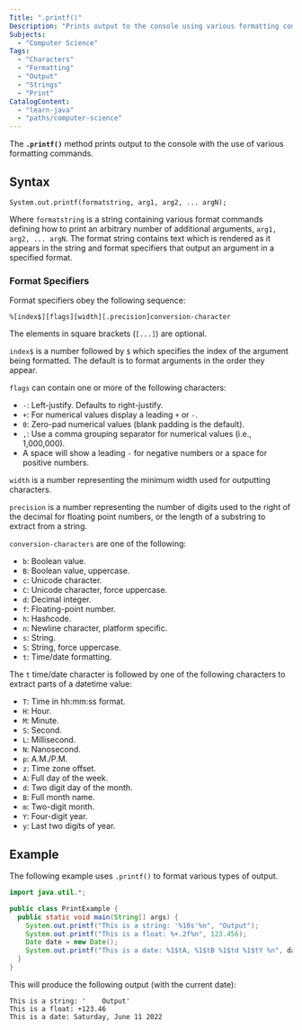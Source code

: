 ```yaml
---
Title: ".printf()"
Description: "Prints output to the console using various formatting commands."
Subjects:
  - "Computer Science"
Tags:
  - "Characters"
  - "Formatting"
  - "Output"
  - "Strings"
  - "Print"
CatalogContent:
  - "learn-java"
  - "paths/computer-science"
---
```


The **`.printf()`** method prints output to the console with the use of various formatting commands.

## Syntax

```pseudo
System.out.printf(formatstring, arg1, arg2, ... argN);
```

Where `formatstring` is a string containing various format commands defining how to print an arbitrary number of additional arguments, `arg1, arg2, ... argN`. The format string contains text which is rendered as it appears in the string and format specifiers that output an argument in a specified format.

### Format Specifiers

Format specifiers obey the following sequence:

```pseudo
%[index$][flags][width][.precision]conversion-character
```

The elements in square brackets (`[...]`) are optional.

`index$` is a number followed by `$` which specifies the index of the argument being formatted. The default is to format arguments in the order they appear.

`flags` can contain one or more of the following characters:

- `-`: Left-justify. Defaults to right-justify.
- `+`: For numerical values display a leading `+` or `-`.
- `0`: Zero-pad numerical values (blank padding is the default).
- `,`: Use a comma grouping separator for numerical values (i.e., 1,000,000).
- A space will show a leading `-` for negative numbers or a space for positive numbers.

`width` is a number representing the minimum width used for outputting characters.

`precision` is a number representing the number of digits used to the right of the decimal for floating point numbers, or the length of a substring to extract from a string.

`conversion-characters` are one of the following:

- `b`: Boolean value.
- `B`: Boolean value, uppercase.
- `c`: Unicode character.
- `C`: Unicode character, force uppercase.
- `d`: Decimal integer.
- `f`: Floating-point number.
- `h`: Hashcode.
- `n`: Newline character, platform specific.
- `s`: String.
- `S`: String, force uppercase.
- `t`: Time/date formatting.

The `t` time/date character is followed by one of the following characters to extract parts of a datetime value:

- `T`: Time in hh:mm:ss format.
- `H`: Hour.
- `M`: Minute.
- `S`: Second.
- `L`: Millisecond.
- `N`: Nanosecond.
- `p`: A.M./P.M.
- `z`: Time zone offset.
- `A`: Full day of the week.
- `d`: Two digit day of the month.
- `B`: Full month name.
- `m`: Two-digit month.
- `Y`: Four-digit year.
- `y`: Last two digits of year.

## Example

The following example uses `.printf()` to format various types of output.

```java
import java.util.*;

public class PrintExample {
  public static void main(String[] args) {
    System.out.printf("This is a string: '%10s'%n", "Output");
    System.out.printf("This is a float: %+.2f%n", 123.456);
    Date date = new Date();
    System.out.printf("This is a date: %1$tA, %1$tB %1$td %1$tY %n", date);
  }
}
```

This will produce the following output (with the current date):

```shell
This is a string: '    Output'
This is a float: +123.46
This is a date: Saturday, June 11 2022
```
